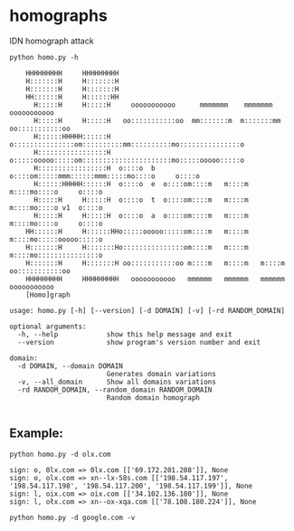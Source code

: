# homographs
IDN homograph attack

```
python homo.py -h                
                                                                      
    HHHHHHHHH     HHHHHHHHH                                                          
    H:::::::H     H:::::::H                                                          
    H:::::::H     H:::::::H                                                          
    HH::::::H     H::::::HH                                                          
      H:::::H     H:::::H     ooooooooooo      mmmmmmm    mmmmmmm      ooooooooooo   
      H:::::H     H:::::H   oo:::::::::::oo  mm:::::::m  m:::::::mm  oo:::::::::::oo 
      H::::::HHHHH::::::H  o:::::::::::::::om::::::::::mm::::::::::mo:::::::::::::::o
      H:::::::::::::::::H  o:::::ooooo:::::om::::::::::::::::::::::mo:::::ooooo:::::o
      H:::::::::::::::::H  o::::o  b  o::::om:::::mmm::::::mmm:::::mo::::o     o::::o
      H::::::HHHHH::::::H  o::::o  e  o::::om::::m   m::::m   m::::mo::::o     o::::o
      H:::::H     H:::::H  o::::o  t  o::::om::::m   m::::m   m::::mo::::o v1  o::::o
      H:::::H     H:::::H  o::::o  a  o::::om::::m   m::::m   m::::mo::::o     o::::o
    HH::::::H     H::::::HHo:::::ooooo:::::om::::m   m::::m   m::::mo:::::ooooo:::::o
    H:::::::H     H:::::::Ho:::::::::::::::om::::m   m::::m   m::::mo:::::::::::::::o
    H:::::::H     H:::::::H oo:::::::::::oo m::::m   m::::m   m::::m oo:::::::::::oo 
    HHHHHHHHH     HHHHHHHHH   ooooooooooo   mmmmmm   mmmmmm   mmmmmm   ooooooooooo   
    [Homo]graph  

usage: homo.py [-h] [--version] [-d DOMAIN] [-v] [-rd RANDOM_DOMAIN]

optional arguments:
  -h, --help            show this help message and exit
  --version             show program's version number and exit

domain:
  -d DOMAIN, --domain DOMAIN
                        Generates domain variations
  -v, --all_domain      Show all domains variations
  -rd RANDOM_DOMAIN, --random_domain RANDOM_DOMAIN
                        Random domain homograph


```


## Example:

```python homo.py -d olx.com ```
```
sign: o, 0lx.com => 0lx.com [['69.172.201.208']], None
sign: o, ọlx.com => xn--lx-58s.com [['198.54.117.197', '198.54.117.198', '198.54.117.200', '198.54.117.199']], None
sign: l, oix.com => oix.com [['34.102.136.180']], None
sign: l, ołx.com => xn--ox-xqa.com [['78.108.180.224']], None

```

```python homo.py -d google.com -v ```



